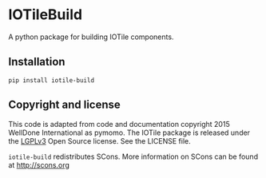 # IOTileBuild
A python package for building IOTile components.

## Installation

```
pip install iotile-build
```

## Copyright and license
This code is adapted from code and documentation copyright 2015 WellDone
International as pymomo. The IOTile package is released under the
[LGPLv3](https://www.gnu.org/licenses/lgpl.html) Open Source license.  See the
LICENSE file.

`iotile-build` redistributes SCons.  More information on SCons can be found at
http://scons.org